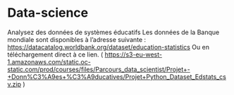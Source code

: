 # Data-science
Analysez des données de systèmes éducatifs
Les données de la Banque mondiale sont disponibles à l’adresse suivante :
https://datacatalog.worldbank.org/dataset/education-statistics
Ou en téléchargement direct à ce lien.
( https://s3-eu-west-1.amazonaws.com/static.oc-static.com/prod/courses/files/Parcours_data_scientist/Projet+-+Donn%C3%A9es+%C3%A9ducatives/Projet+Python_Dataset_Edstats_csv.zip ) 
